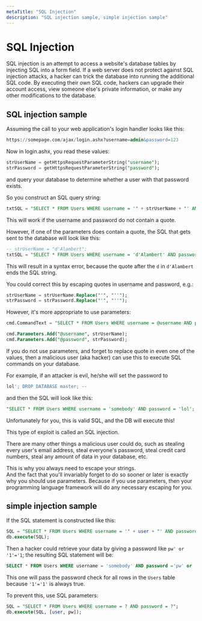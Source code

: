 ```yaml
---
metaTitle: "SQL Injection"
description: "SQL injection sample, simple injection sample"
---
```


# SQL Injection


SQL injection is an attempt to access a website's database tables by injecting SQL into a form field. If a web server does not protect against SQL injection attacks, a hacker can trick the database into running the additional SQL code. By executing their own SQL code, hackers can upgrade their account access, view someone else's private information, or make any other modifications to the database.



## SQL injection sample


Assuming the call to your web application's login handler looks like this:

```sql
https://somepage.com/ajax/login.ashx?username=admin&password=123

```

Now in login.ashx, you read these values:

```sql
strUserName = getHttpsRequestParameterString("username");
strPassword = getHttpsRequestParameterString("password");

```

and query your database to determine whether a user with that password exists.

So you construct an SQL query string:

```sql
txtSQL = "SELECT * FROM Users WHERE username = '" + strUserName + "' AND password = '"+ strPassword +"'";

```

This will work if the username and password do not contain a quote.

However, if one of the parameters does contain a quote, the SQL that gets sent to the database will look like this:

```sql
-- strUserName = "d'Alambert";
txtSQL = "SELECT * FROM Users WHERE username = 'd'Alambert' AND password = '123'";

```

This will result in a syntax error, because the quote after the `d` in `d'Alambert` ends the SQL string.

You could correct this by escaping quotes in username and password, e.g.:

```sql
strUserName = strUserName.Replace("'", "''");
strPassword = strPassword.Replace("'", "''");

```

However, it's more appropriate to use parameters:

```sql
cmd.CommandText = "SELECT * FROM Users WHERE username = @username AND password = @password";

cmd.Parameters.Add("@username", strUserName);
cmd.Parameters.Add("@password", strPassword);

```

If you do not use parameters, and forget to replace quote in even one of the values, then a malicious user (aka hacker) can use this to execute SQL commands on your database.

For example, if an attacker is evil, he/she will set the password to

```sql
lol'; DROP DATABASE master; -- 

```

and then the SQL will look like this:

```sql
"SELECT * FROM Users WHERE username = 'somebody' AND password = 'lol'; DROP DATABASE master; --'";

```

Unfortunately for you, this is valid SQL, and the DB will execute this!

This type of exploit is called an SQL injection.

There are many other things a malicious user could do, such as stealing every user's email address, steal everyone's password, steal credit card numbers, steal any amount of data in your database, etc.

This is why you always need to escape your strings.<br />
And the fact that you'll invariably forget to do so sooner or later is exactly why you should use parameters. Because if you use parameters, then your programming language framework will do any necessary escaping for you.



## simple injection sample


If the SQL statement is constructed like this:

```sql
SQL = "SELECT * FROM Users WHERE username = '" + user + "' AND password ='" + pw + "'";
db.execute(SQL);

```

Then a hacker could retrieve your data by giving a password like `pw' or '1'='1`; the resulting SQL statement will be:

```sql
SELECT * FROM Users WHERE username = 'somebody' AND password ='pw' or '1'='1'

```

This one will pass the password check for all rows in the `Users` table because `'1'='1'` is always true.

To prevent this, use SQL parameters:

```sql
SQL = "SELECT * FROM Users WHERE username = ? AND password = ?";
db.execute(SQL, [user, pw]);

```

